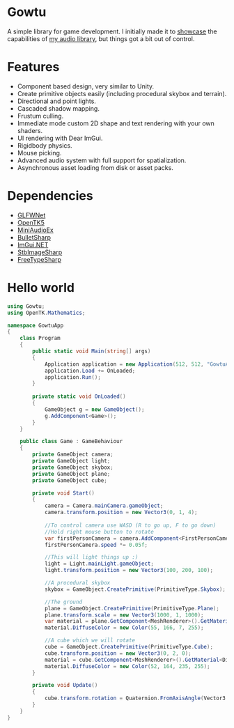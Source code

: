 # Gowtu
A simple library for game development. I initially made it to [showcase](https://github.com/japajoe/gowtu/tree/main/test) the capabilities of [my audio library](https://github.com/japajoe/MiniAudioExNET), but things got a bit out of control.

# Features
- Component based design, very similar to Unity.
- Create primitive objects easily (including procedural skybox and terrain).
- Directional and point lights.
- Cascaded shadow mapping.
- Frustum culling.
- Immediate mode custom 2D shape and text rendering with your own shaders.
- UI rendering with Dear ImGui.
- Rigidbody physics.
- Mouse picking.
- Advanced audio system with full support for spatialization.
- Asynchronous asset loading from disk or asset packs.

# Dependencies
- [GLFWNet](https://www.nuget.org/packages/JAJ.Packages.GLFWNet)
- [OpenTK5](https://www.nuget.org/packages/JAJ.Packages.OpenTK5)
- [MiniAudioEx](https://www.nuget.org/packages/JAJ.Packages.MiniAudioEx)
- [BulletSharp](https://www.nuget.org/packages/JAJ.Packages.BulletSharp)
- [ImGui.NET](https://www.nuget.org/packages/ImGui.NET)
- [StbImageSharp](https://www.nuget.org/packages/StbImageSharp)
- [FreeTypeSharp](https://www.nuget.org/packages/FreeTypeSharp)

# Hello world
```csharp
using Gowtu;
using OpenTK.Mathematics;

namespace GowtuApp
{
    class Program
    {
        public static void Main(string[] args)
        {
            Application application = new Application(512, 512, "GowtuApp");
            application.Load += OnLoaded;
            application.Run();
        }
        
        private static void OnLoaded()
        {
            GameObject g = new GameObject();
            g.AddComponent<Game>();
        }
    }

    public class Game : GameBehaviour
    {
        private GameObject camera;
        private GameObject light;
        private GameObject skybox;
        private GameObject plane;
        private GameObject cube;

        private void Start()
        {
            camera = Camera.mainCamera.gameObject;
            camera.transform.position = new Vector3(0, 1, 4);
            
            //To control camera use WASD (R to go up, F to go down)
            //Hold right mouse button to rotate
            var firstPersonCamera = camera.AddComponent<FirstPersonCamera>();
            firstPersonCamera.speed *= 0.05f;

            //This will light things up :)
            light = Light.mainLight.gameObject;
            light.transform.position = new Vector3(100, 200, 100);

            //A procedural skybox
            skybox = GameObject.CreatePrimitive(PrimitiveType.Skybox);

            //The ground
            plane = GameObject.CreatePrimitive(PrimitiveType.Plane);
            plane.transform.scale = new Vector3(1000, 1, 1000);
            var material = plane.GetComponent<MeshRenderer>().GetMaterial<DiffuseMaterial>(0);
            material.DiffuseColor = new Color(55, 166, 7, 255);

            //A cube which we will rotate
            cube = GameObject.CreatePrimitive(PrimitiveType.Cube);
            cube.transform.position = new Vector3(0, 2, 0);
            material = cube.GetComponent<MeshRenderer>().GetMaterial<DiffuseMaterial>(0);
            material.DiffuseColor = new Color(52, 164, 235, 255);
        }

        private void Update()
        {
            cube.transform.rotation = Quaternion.FromAxisAngle(Vector3.UnitY, Time.Elapsed);
        }
    }
}
```